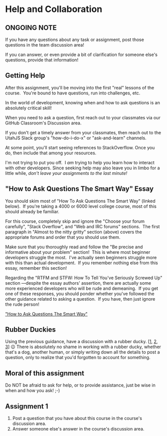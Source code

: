 # Help and Collaboration

## ONGOING NOTE
If you have any questions about any task or assignment, post those questions in the team discussion area!

If you can answer, or even provide a bit of clarification for someone else's questions, provide that information!

## Getting Help

After this assignment, you'll be moving into the first "real" lessons of the course.  You're bound to have questions, run into challenges, etc.

In the world of development, knowing when and how to ask questions is an absolutely critical skill!

When you need to ask a question, first reach out to your classmates via our GitHub Classroom's Discussion area.

If you don't get a timely answer from your classmates, then reach out to the UtahJS Slack group's "how-do-i-do-x" or "ask-and-learn" channels.

At some point, you'll start seeing references to StackOverflow.  Once you do, then include that among your resources.

I'm not trying to put you off.  I *am* trying to help you learn how to interact with other developers.
Since seeking help may also leave you in limbo for a little while, _don't leave your assignments to the last minute!_

## "How to Ask Questions The Smart Way" Essay

You should skim most of "How To Ask Questions The Smart Way" (linked below).  If you're taking a 4000 or 6000 level college course, most of this should already be familiar.

For this course, completely skip and ignore the "Choose your forum carefully", "Stack Overflow", and "Web and IRC forums" sections.  The first paragraph in "Almost to the nitty gritty" section (above) covers the appropriate forums and order that you should use them.

Make sure that you thoroughly read and follow the "Be precise and informative about your problem" section!  This is where most beginner developers struggle the most.  I've actually seen beginners struggle more with this than actual development.  If you remember nothing else from this essay, remember this section!

Regarding the "RTFM and STFW: How To Tell You've Seriously Screwed Up" section —despite the essay authors' assertion, there are actually some more experienced developers who will be rude and demeaning.  If you get one of these responses, you should ponder whether you've followed the other guidance related to asking a question.  If you have, then just ignore the rude person!

["How to Ask Questions The Smart Way"](http://catb.org/~esr/faqs/smart-questions.html)


## Rubber Duckies

Using the previous guidance, have a discussion with a rubber ducky. [[1](https://en.wikipedia.org/wiki/Rubber_duck_debugging), [2](https://medium.com/@katiebrouwers/why-rubber-ducking-is-one-of-your-greatest-resources-as-a-developer-99ac0ee5b70a), [3](https://rubberduckdebugging.com/)] 😉
There is absolutely no shame in working with a rubber ducky, whether that's a dog, another human, or simply writing down all the details to post a question, only to realize that you'd forgotten to account for something.


## Moral of this assignment

Do NOT be afraid to ask for help, or to provide assistance, just be wise in when and how you ask! ;-)

## Assignment 1

1. Post a question that you have about this course in the course's discussion area.
2. Answer someone else's answer in the course's discussion area.
